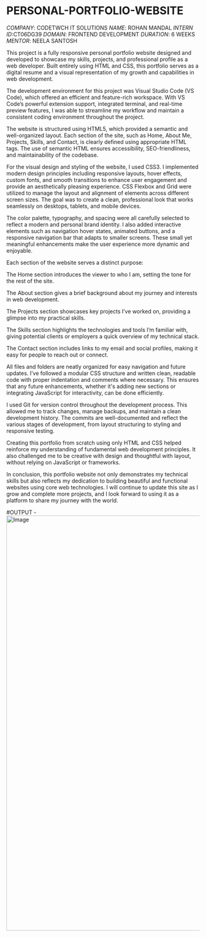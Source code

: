 # PERSONAL-PORTFOLIO-WEBSITE

*COMPANY*: CODETWCH IT SOLUTIONS
*NAME*: ROHAN MANDAL
*INTERN ID*:CT06DG39
*DOMAIN*: FRONTEND DEVELOPMENT
*DURATION*: 6 WEEKS
*MENTOR*: NEELA SANTOSH

This project is a fully responsive personal portfolio website designed and developed to showcase my skills, projects, and professional profile as a web developer. Built entirely using HTML and CSS, this portfolio serves as a digital resume and a visual representation of my growth and capabilities in web development.

The development environment for this project was Visual Studio Code (VS Code), which offered an efficient and feature-rich workspace. With VS Code’s powerful extension support, integrated terminal, and real-time preview features, I was able to streamline my workflow and maintain a consistent coding environment throughout the project.

The website is structured using HTML5, which provided a semantic and well-organized layout. Each section of the site, such as Home, About Me, Projects, Skills, and Contact, is clearly defined using appropriate HTML tags. The use of semantic HTML ensures accessibility, SEO-friendliness, and maintainability of the codebase.

For the visual design and styling of the website, I used CSS3. I implemented modern design principles including responsive layouts, hover effects, custom fonts, and smooth transitions to enhance user engagement and provide an aesthetically pleasing experience. CSS Flexbox and Grid were utilized to manage the layout and alignment of elements across different screen sizes. The goal was to create a clean, professional look that works seamlessly on desktops, tablets, and mobile devices.

The color palette, typography, and spacing were all carefully selected to reflect a modern and personal brand identity. I also added interactive elements such as navigation hover states, animated buttons, and a responsive navigation bar that adapts to smaller screens. These small yet meaningful enhancements make the user experience more dynamic and enjoyable.

Each section of the website serves a distinct purpose:

The Home section introduces the viewer to who I am, setting the tone for the rest of the site.

The About section gives a brief background about my journey and interests in web development.

The Projects section showcases key projects I’ve worked on, providing a glimpse into my practical skills.

The Skills section highlights the technologies and tools I’m familiar with, giving potential clients or employers a quick overview of my technical stack.

The Contact section includes links to my email and social profiles, making it easy for people to reach out or connect.

All files and folders are neatly organized for easy navigation and future updates. I’ve followed a modular CSS structure and written clean, readable code with proper indentation and comments where necessary. This ensures that any future enhancements, whether it's adding new sections or integrating JavaScript for interactivity, can be done efficiently.

I used Git for version control throughout the development process. This allowed me to track changes, manage backups, and maintain a clean development history. The commits are well-documented and reflect the various stages of development, from layout structuring to styling and responsive testing.

Creating this portfolio from scratch using only HTML and CSS helped reinforce my understanding of fundamental web development principles. It also challenged me to be creative with design and thoughtful with layout, without relying on JavaScript or frameworks.

In conclusion, this portfolio website not only demonstrates my technical skills but also reflects my dedication to building beautiful and functional websites using core web technologies. I will continue to update this site as I grow and complete more projects, and I look forward to using it as a platform to share my journey with the world.

 #OUTPUT - <img width="1920" height="1080" alt="Image" src="https://github.com/user-attachments/assets/2adda7e4-1eb1-4b26-8ce0-81b71e3d7cd4" />
